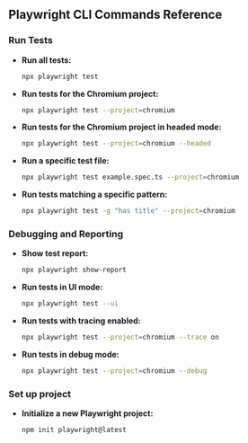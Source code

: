 ## Playwright CLI Commands Reference
### Run Tests
- **Run all tests:**  
  ```sh
  npx playwright test
  ```
- **Run tests for the Chromium project:**  
  ```sh
  npx playwright test --project=chromium
  ```
- **Run tests for the Chromium project in headed mode:**  
  ```sh
  npx playwright test --project=chromium --headed
  ```
- **Run a specific test file:**  
  ```sh
  npx playwright test example.spec.ts --project=chromium
  ```
- **Run tests matching a specific pattern:**  
  ```sh
  npx playwright test -g "has title" --project=chromium
  ```

### Debugging and Reporting
- **Show test report:**  
  ```sh
  npx playwright show-report
  ```
- **Run tests in UI mode:**  
  ```sh
  npx playwright test --ui
  ```
- **Run tests with tracing enabled:**  
  ```sh
  npx playwright test --project=chromium --trace on
  ```
- **Run tests in debug mode:**  
  ```sh
  npx playwright test --project=chromium --debug
  ```

### Set up project 
- **Initialize a new Playwright project:**  
  ```sh
  npm init playwright@latest
  ```